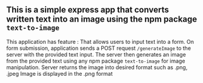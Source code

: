 ## This is a simple express app that converts written text into an image using the npm package `text-to-image`

This application has feature :
That allows users to input text into a form.
On form submission, application sends a POST request `/generateImage` to the server with the provided text input.
The server then generates an image from the provided text using any npm package `text-to-image` for image manipulation.
Server returns the image into desired format such as .png, .jpeg
Image is displayed in the .png format
